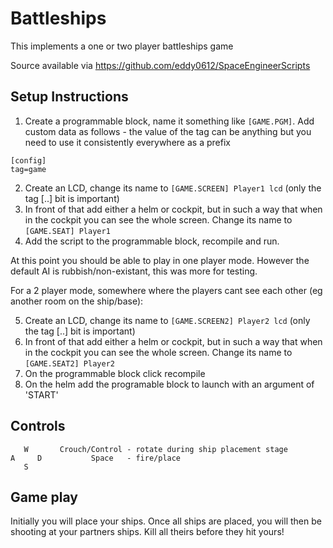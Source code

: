Battleships
===========
This implements a one or two player battleships game

Source available via https://github.com/eddy0612/SpaceEngineerScripts

Setup Instructions
------------------
1. Create a programmable block, name it something like `[GAME.PGM]`. Add custom data as follows - the value of the tag can be anything but you need to use it consistently everywhere as a prefix

```
[config]
tag=game
```

2. Create an LCD, change its name to `[GAME.SCREEN] Player1 lcd`  (only the tag [..] bit is important)
3. In front of that add either a helm or cockpit, but in such a way that when in the cockpit you can see the whole screen. Change its name to `[GAME.SEAT] Player1`
4. Add the script to the programmable block, recompile and run.

At this point you should be able to play in one player mode. However the default AI is rubbish/non-existant, this was more for testing.

For a 2 player mode, somewhere where the players cant see each other (eg another room on the ship/base):

5. Create an LCD, change its name to `[GAME.SCREEN2] Player2 lcd`  (only the tag [..] bit is important)
6. In front of that add either a helm or cockpit, but in such a way that when in the cockpit you can see the whole screen. Change its name to `[GAME.SEAT2] Player2`
7. On the programmable block click recompile
8. On the helm add the programable block to launch with an argument of 'START'

Controls
--------

```
   W       Crouch/Control - rotate during ship placement stage
A     D           Space   - fire/place
   S
```

Game play
---------
Initially you will place your ships. Once all ships are placed, you will then be shooting at your partners ships. Kill all theirs before they hit yours!